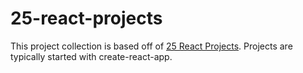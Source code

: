# 25-react-projects

This project collection is based off of [25 React Projects](http://sean-smith.me/assets/portfolio/25-react-projects/index.html). Projects are typically started with create-react-app.
